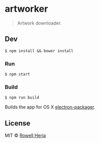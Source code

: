 # artworker

> Artwork downloader.


## Dev

```
$ npm install && bower install
```

### Run

```
$ npm start
```

### Build

```
$ npm run build
```

Builds the app for OS X [electron-packager](https://github.com/maxogden/electron-packager).


## License

MIT © [Rowell Heria](http://rowell.heria.uk)
